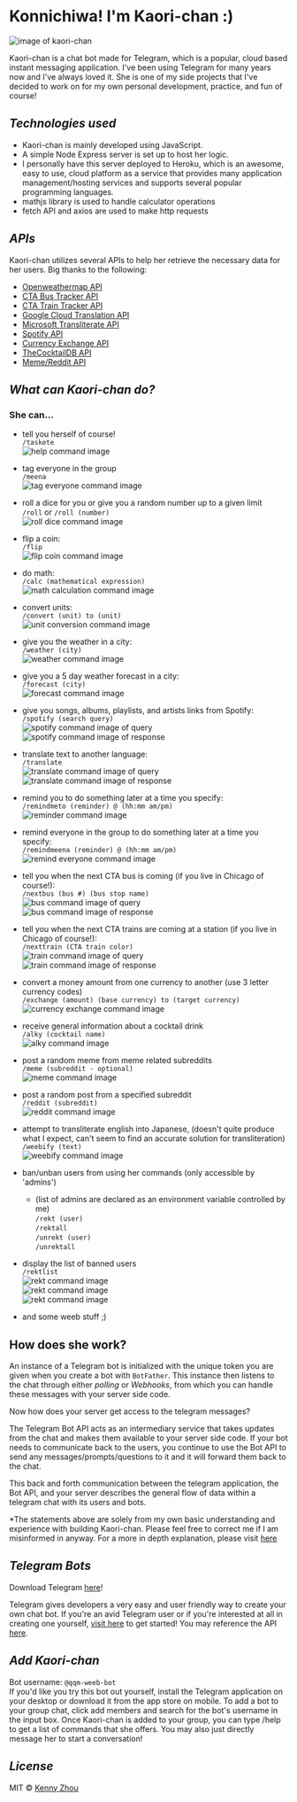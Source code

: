 # Konnichiwa! I'm Kaori-chan :)
![image of kaori-chan](https://s3.amazonaws.com/kenford/kaori.jpg)

Kaori-chan is a chat bot made for Telegram, which is a popular, cloud based instant messaging application. I've been using Telegram for many years now and I've always loved it. She is one of my side projects that I've decided to work on for my own personal development, practice, and fun of course!

## *Technologies used*
* Kaori-chan is mainly developed using JavaScript. 
* A simple Node Express server is set up to host her logic. 
* I personally have this server deployed to Heroku, which is an awesome, easy to use, cloud platform as a service that provides many application management/hosting services and supports several popular programming languages.
* mathjs library is used to handle calculator operations
* fetch API and axios are used to make http requests

## *APIs*
Kaori-chan utilizes several APIs to help her retrieve the necessary data for her users. 
Big thanks to the following:

* [Openweathermap API](https://openweathermap.org/api) 
* [CTA Bus Tracker API](https://www.transitchicago.com/developers/bustracker/)
* [CTA Train Tracker API](https://www.transitchicago.com/developers/ttdocs/)
* [Google Cloud Translation API](https://cloud.google.com/translate/docs/apis)
* [Microsoft Transliterate API](https://docs.microsoft.com/en-us/azure/cognitive-services/translator/reference/v3-0-transliterate?tabs=curl)
* [Spotify API](https://developer.spotify.com/documentation/web-api/)
* [Currency Exchange API](https://exchangeratesapi.io/)
* [TheCocktailDB API](https://www.thecocktaildb.com/api.php)
* [Meme/Reddit API](https://github.com/R3l3ntl3ss/Meme_Api)

## *What can Kaori-chan do?*

### She can...

* tell you herself of course!  
`/taskete`  
![help command image](https://github.com/Kenford20/my-telegram-bot/blob/master/images/taskete.PNG)

* tag everyone in the group  
`/meena`  
![tag everyone command image](https://github.com/Kenford20/my-telegram-bot/blob/master/images/meena.PNG)

* roll a dice for you or give you a random number up to a given limit   
`/roll` or `/roll (number)`  
![roll dice command image](https://github.com/Kenford20/my-telegram-bot/blob/master/images/roll.PNG)

* flip a coin:  
`/flip`  
![flip coin command image](https://github.com/Kenford20/my-telegram-bot/blob/master/images/flip.PNG)
  
* do math:  
`/calc (mathematical expression)`  
![math calculation command image](https://github.com/Kenford20/my-telegram-bot/blob/master/images/calc.PNG)
  
* convert units:  
`/convert (unit) to (unit)`  
![unit conversion command image](https://github.com/Kenford20/my-telegram-bot/blob/master/images/convert.PNG)
  
* give you the weather in a city:  
`/weather (city)`  
![weather command image](https://github.com/Kenford20/my-telegram-bot/blob/master/images/weather.PNG)

* give you a 5 day weather forecast in a city:  
`/forecast (city)`  
![forecast command image](https://github.com/Kenford20/my-telegram-bot/blob/master/images/forecast.PNG)
  
* give you songs, albums, playlists, and artists links from Spotify:  
`/spotify (search query)`  
![spotify command image of query](https://github.com/Kenford20/my-telegram-bot/blob/master/images/spotify.PNG)  
![spotify command image of response](https://github.com/Kenford20/my-telegram-bot/blob/master/images/spotify2.PNG)
  
* translate text to another language:  
`/translate`  
![translate command image of query](https://github.com/Kenford20/my-telegram-bot/blob/master/images/translate.PNG)  
![translate command image of response](https://github.com/Kenford20/my-telegram-bot/blob/master/images/translate2.PNG)

* remind you to do something later at a time you specify:  
`/remindmeto (reminder) @ (hh:mm am/pm)`  
![reminder command image](https://github.com/Kenford20/my-telegram-bot/blob/master/images/remindmeto.PNG)

* remind everyone in the group to do something later at a time you specify:  
`/remindmeena (reminder) @ (hh:mm am/pm)`  
![remind everyone command image](https://github.com/Kenford20/my-telegram-bot/blob/master/images/remindmeena.PNG)
  
* tell you when the next CTA bus is coming (if you live in Chicago of course!):  
`/nextbus (bus #) (bus stop name)`  
![bus command image of query](https://github.com/Kenford20/my-telegram-bot/blob/master/images/nextbus.PNG)  
![bus command image of response](https://github.com/Kenford20/my-telegram-bot/blob/master/images/nextbus2.PNG)

* tell you when the next CTA trains are coming at a station (if you live in Chicago of course!):  
`/nexttrain (CTA train color)`  
![train command image of query](https://github.com/Kenford20/my-telegram-bot/blob/master/images/nexttrain.PNG)  
![train command image of response](https://github.com/Kenford20/my-telegram-bot/blob/master/images/nexttrain2.PNG)

* convert a money amount from one currency to another (use 3 letter currency codes)  
`/exchange (amount) (base currency) to (target currency)`  
![currency exchange command image](https://github.com/Kenford20/my-telegram-bot/blob/master/images/exchange.PNG)

* receive general information about a cocktail drink  
`/alky (cocktail name)`  
![alky command image](https://github.com/Kenford20/my-telegram-bot/blob/master/images/alky.PNG)

* post a random meme from meme related subreddits  
`/meme (subreddit - optional)`  
![meme command image](https://github.com/Kenford20/my-telegram-bot/blob/master/images/meme.PNG)

* post a random post from a specified subreddit   
`/reddit (subreddit)`  
![reddit command image](https://github.com/Kenford20/my-telegram-bot/blob/master/images/reddit.PNG)

* attempt to transliterate english into Japanese, (doesn't quite produce what I expect, can't seem to find an accurate solution for transliteration)  
`/weebify (text)`  
![weebify command image](https://github.com/Kenford20/my-telegram-bot/blob/master/images/weebify.PNG)
  
* ban/unban users from using her commands (only accessible by 'admins')  
  * (list of admins are declared as an environment variable controlled by me)  
`/rekt (user)`  
`/rektall`  
`/unrekt (user)`  
`/unrektall`  
* display the list of banned users  
`/rektlist`  
![rekt command image](https://github.com/Kenford20/my-telegram-bot/blob/master/images/rekt.PNG)  
![rekt command image](https://github.com/Kenford20/my-telegram-bot/blob/master/images/rekt2.PNG)  
![rekt command image](https://github.com/Kenford20/my-telegram-bot/blob/master/images/rekt3.PNG)  

* and some weeb stuff ;)

## How does she work?
An instance of a Telegram bot is initialized with the unique token you are given when you create a bot with `BotFather`. This instance then listens to the chat through either *polling* or *Webhooks*, from which you can handle these messages with your server side code. 

Now how does your server get access to the telegram messages? 

The Telegram Bot API acts as an intermediary service that takes updates from the chat and makes them available to your server side code. If your bot needs to communicate back to the users, you continue to use the Bot API to send any messages/prompts/questions to it and it will forward them back to the chat.

This back and forth communication between the telegram application, the Bot API, and your server describes the general flow of data within a telegram chat with its users and bots. 

\*The statements above are solely from my own basic understanding and experience with building Kaori-chan. 
Please feel free to correct me if I am misinformed in anyway.
For a more in depth explanation, please visit [here](https://core.telegram.org/bots "Telegram Bots Page")

## *Telegram Bots*
Download Telegram [here](https://desktop.telegram.org/ "Telegram Download")!

Telegram gives developers a very easy and user friendly way to create your own chat bot. If you're an avid Telegram user or if you're interested at all in creating one yourself, [visit here](https://core.telegram.org/bots "Telegram Bots Page") to get started! You may reference the API [here](https://core.telegram.org/bots/api "Telegram Bots API").

## *Add Kaori-chan*
Bot username: `@qqm-weeb-bot`  
If you'd like you try this bot out yourself, install the Telegram application on your desktop or download it from the app store on mobile. To add a bot to your group chat, click add members and search for the bot's username in the input box. Once Kaori-chan is added to your group, you can type /help to get a list of commands that she offers. You may also just directly message her to start a conversation!

## *License*
MIT © [Kenny Zhou](https://github.com/Kenford20/my-telegram-bot/blob/master/LICENSE.md)
